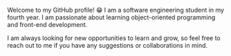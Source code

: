 Welcome to my GitHub profile! 😁  I am a software engineering student in my fourth year. 
I am passionate about learning object-oriented programming and front-end development.

I am always looking for new opportunities to learn and grow, so feel free to reach out to me if you have any suggestions or collaborations in mind. 


<!---
jonashall8/jonashall8 is a ✨ special ✨ repository because its `README.md` (this file) appears on your GitHub profile.
You can click the Preview link to take a look at your changes.
--->
